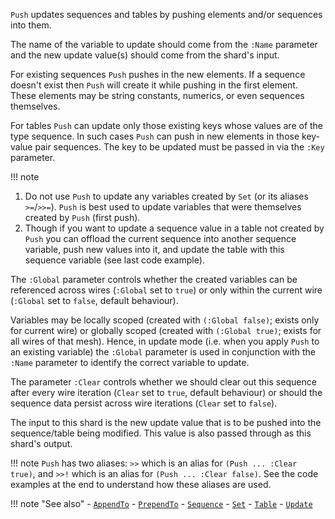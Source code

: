 `Push` updates sequences and tables by pushing elements and/or sequences into them.

The name of the variable to update should come from the `:Name` parameter and the new update value(s) should come from the shard's input.

For existing sequences `Push` pushes in the new elements. If a sequence doesn't exist then `Push` will create it while pushing in the first element. These elements may be string constants, numerics, or even sequences themselves.

For tables `Push` can update only those existing keys whose values are of the type sequence. In such cases `Push` can push in new elements in those key-value pair sequences. The key to be updated must be passed in via the `:Key` parameter.

!!! note
   1. Do not use `Push` to update any variables created by `Set` (or its aliases `>=`/`>>=`). `Push` is best used to update variables that were themselves created by `Push` (first push).
   2. Though if you want to update a sequence value in a table not created by `Push` you can offload the current sequence into another sequence variable, push new values into it, and update the table with this sequence variable (see last code example).  

The `:Global` parameter controls whether the created variables can be referenced across wires (`:Global` set to `true`) or only within the current wire (`:Global` set to `false`, default behaviour).

Variables may be locally scoped (created with `(:Global false)`; exists only for current wire) or globally scoped (created with `(:Global true)`; exists for all wires of that mesh). Hence, in update mode (i.e. when you apply `Push` to an existing variable) the `:Global` parameter is used in conjunction with the `:Name` parameter to identify the correct variable to update. 

The parameter `:Clear` controls whether we should clear out this sequence after every wire iteration (`Clear` set to `true`, default behaviour) or should the sequence data persist across wire iterations (`Clear` set to `false`).

The input to this shard is the new update value that is to be pushed into the sequence/table being modified. This value is also passed through as this shard's output.

!!! note
    `Push` has two aliases: `>>` which is an alias for `(Push ... :Clear true)`, and `>>!` which is an alias for `(Push ... :Clear false)`. See the code examples at the end to understand how these aliases are used.

!!! note "See also"
    - [`AppendTo`](../AppendTo)
    - [`PrependTo`](../PrependTo)
    - [`Sequence`](../Sequence)
    - [`Set`](../Set)
    - [`Table`](../Table)
    - [`Update`](../Update)
